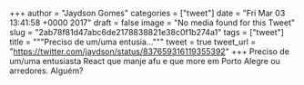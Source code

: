 
+++
author = "Jaydson Gomes"
categories = ["tweet"]
date = "Fri Mar 03 13:41:58 +0000 2017"
draft = false
image = "No media found for this Tweet"
slug = "2ab78f81d47abc6de2178838821e38c0f1b274a1"
tags = ["tweet"]
title = """Preciso de um/uma entusia..."""
tweet = true
tweet_url = "https://twitter.com/jaydson/status/837659316119355392"
+++
Preciso de um/uma entusiasta React que manje afu e que more em Porto Alegre ou arredores. Alguém?
